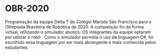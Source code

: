 # OBR-2020
Programação da equipe Delta T do Colégio Marista São Francisco para a Olimpíada Brasileira de Robótica de 2020. A competição foi de forma virtual, utilizando o simulador sbotics. OS integrantes da equipe optaram por utilizar o robô . Como o simulador permitia o uso da linguagem C#, foi escolhido essa linguagem por ser mais abrangente e mais conhecida pelos estudantes.
